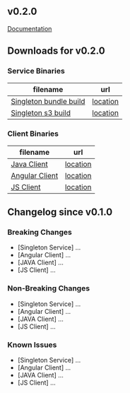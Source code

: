v0.2.0
-------

[Documentation](#)

## Downloads for v0.2.0

### Service Binaries

filename | url
-------- | ---
[Singleton bundle build](#) | [location](#)
[Singleton s3 build](#) | [location](#)

### Client Binaries

filename | url
-------- | ---
[Java Client](#) | [location](#)
[Angular Client](#) | [location](#)
[JS Client](#) | [location](#)

## Changelog since v0.1.0

### Breaking Changes
- [Singleton Service] ...
- [Angular Client] ...
- [JAVA Client] ...
- [JS Client] ...

### Non-Breaking Changes
- [Singleton Service] ...
- [Angular Client] ...
- [JAVA Client] ...
- [JS Client] ...

### Known Issues
- [Singleton Service] ...
- [Angular Client] ...
- [JAVA Client] ...
- [JS Client] ...
